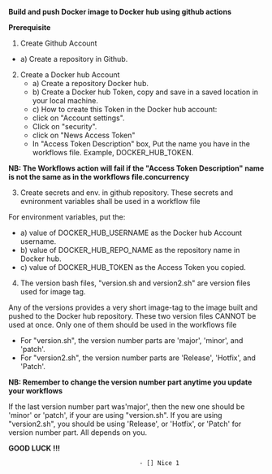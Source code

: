 **Build and push Docker image to Docker hub using github actions**

**Prerequisite**

1) Create Github Account
  - a) Create  a repository in Github.
    
2) Create a Docker hub Account
   - a) Create a repository Docker hub.
   - b) Create a Docker hub Token, copy and save in a saved location in your local machine.
   - c) How to create this Token in the Docker hub account:
   - click on "Account settings".
   - Click on "security".
   - click on "News Access Token"
   - In "Access Token Description" box, Put the name you have in the workflows file. Example, DOCKER_HUB_TOKEN. 

**NB: The Workflows action will fail if the "Access Token Description" name is not the same as in the workflows file.concurrency**

3) Create secrets and env. in github repository. These secrets and evnironment variables shall be used in a workflow file

For environment variables, put the:
 - a) value of DOCKER_HUB_USERNAME as the Docker hub Account username.
 - b) value of DOCKER_HUB_REPO_NAME as the repository name in Docker hub.
 - c) value of DOCKER_HUB_TOKEN as the Access Token you copied. 

4) The version bash files, "version.sh and version2.sh" are version files used for image tag.

Any of the versions provides a very short image-tag to the image built and pushed to the Docker hub repository. These two version files CANNOT be used at once. Only one of them should be used in the workflows file

- For "version.sh", the version number parts are 'major', 'minor', and 'patch'.
- For "version2.sh", the version number parts are 'Release', 'Hotfix', and 'Patch'.

**NB: Remember to change the version number part anytime you update your workflows**

If the last version number part was'major', then the new one should be 'minor' or 'patch', if your are using "version.sh". If you are using "version2.sh", you should be using 'Release', or 'Hotfix', or 'Patch' for version number part. All depends on you.

**GOOD LUCK !!!**
                                                    
                                        - [] Nice 1
                              
